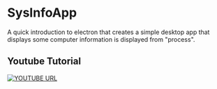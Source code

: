 # SysInfoApp
[SysInfoApp]: https://raw.githubusercontent.com/nohjlau/Tutorials/master/electron/sysinfoapp/img/sysinfoapp.png "Finished SysInfoApp"

A quick introduction to electron that creates a simple desktop app that displays some computer information is displayed from "process".

## Youtube Tutorial
[![YOUTUBE URL](http://img.youtube.com/vi/mr9Mtm_TRpw/0.jpg)](http://www.youtube.com/watch?v=mr9Mtm_TRpw)